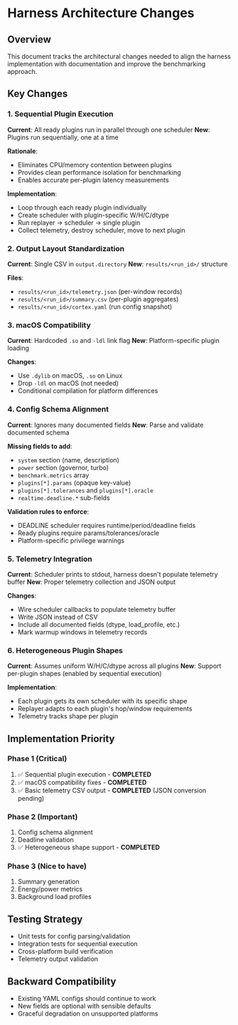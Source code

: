 # Harness Architecture Changes

## Overview
This document tracks the architectural changes needed to align the harness implementation with documentation and improve the benchmarking approach.

## Key Changes

### 1. Sequential Plugin Execution
**Current**: All ready plugins run in parallel through one scheduler
**New**: Plugins run sequentially, one at a time

**Rationale**: 
- Eliminates CPU/memory contention between plugins
- Provides clean performance isolation for benchmarking
- Enables accurate per-plugin latency measurements

**Implementation**:
- Loop through each ready plugin individually
- Create scheduler with plugin-specific W/H/C/dtype
- Run replayer → scheduler → single plugin
- Collect telemetry, destroy scheduler, move to next plugin

### 2. Output Layout Standardization
**Current**: Single CSV in `output.directory`
**New**: `results/<run_id>/` structure

**Files**:
- `results/<run_id>/telemetry.json` (per-window records)
- `results/<run_id>/summary.csv` (per-plugin aggregates)
- `results/<run_id>/cortex.yaml` (run config snapshot)

### 3. macOS Compatibility
**Current**: Hardcoded `.so` and `-ldl` link flag
**New**: Platform-specific plugin loading

**Changes**:
- Use `.dylib` on macOS, `.so` on Linux
- Drop `-ldl` on macOS (not needed)
- Conditional compilation for platform differences

### 4. Config Schema Alignment
**Current**: Ignores many documented fields
**New**: Parse and validate documented schema

**Missing fields to add**:
- `system` section (name, description)
- `power` section (governor, turbo)
- `benchmark.metrics` array
- `plugins[*].params` (opaque key-value)
- `plugins[*].tolerances` and `plugins[*].oracle`
- `realtime.deadline.*` sub-fields

**Validation rules to enforce**:
- DEADLINE scheduler requires runtime/period/deadline fields
- Ready plugins require params/tolerances/oracle
- Platform-specific privilege warnings

### 5. Telemetry Integration
**Current**: Scheduler prints to stdout, harness doesn't populate telemetry buffer
**New**: Proper telemetry collection and JSON output

**Changes**:
- Wire scheduler callbacks to populate telemetry buffer
- Write JSON instead of CSV
- Include all documented fields (dtype, load_profile, etc.)
- Mark warmup windows in telemetry records

### 6. Heterogeneous Plugin Shapes
**Current**: Assumes uniform W/H/C/dtype across all plugins
**New**: Support per-plugin shapes (enabled by sequential execution)

**Implementation**:
- Each plugin gets its own scheduler with its specific shape
- Replayer adapts to each plugin's hop/window requirements
- Telemetry tracks shape per plugin

## Implementation Priority

### Phase 1 (Critical)
1. ✅ Sequential plugin execution - **COMPLETED**
2. ✅ macOS compatibility fixes - **COMPLETED**
3. ✅ Basic telemetry CSV output - **COMPLETED** (JSON conversion pending)

### Phase 2 (Important)
1. Config schema alignment
2. Deadline validation
3. ✅ Heterogeneous shape support - **COMPLETED**

### Phase 3 (Nice to have)
1. Summary generation
2. Energy/power metrics
3. Background load profiles

## Testing Strategy
- Unit tests for config parsing/validation
- Integration tests for sequential execution
- Cross-platform build verification
- Telemetry output validation

## Backward Compatibility
- Existing YAML configs should continue to work
- New fields are optional with sensible defaults
- Graceful degradation on unsupported platforms
